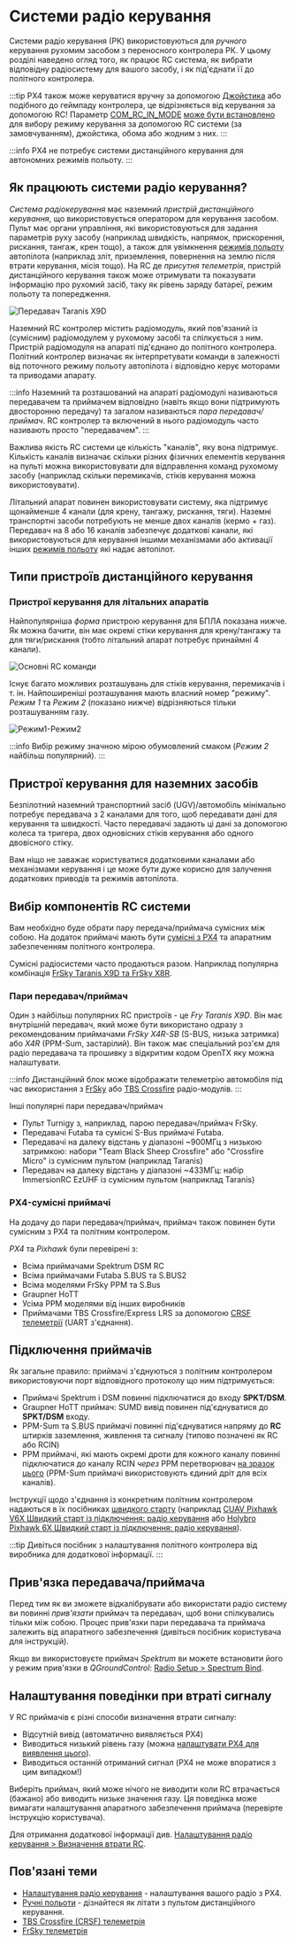 # Системи радіо керування

Системи радіо керування (РК) використовуються для *ручного* керування рухомим засобом з переносного контролера РК. У цьому розділі наведено огляд того, як працює RC система, як вибрати відповідну радіосистему для вашого засобу, і як під'єднати її до політного контролера.

:::tip PX4 також може керуватися вручну за допомогою [Джойстика](../config/joystick.md) або подібного до геймпаду контролера, це відрізняється від керування за допомогою RC! Параметр [COM_RC_IN_MODE](../advanced_config/parameter_reference.md#COM_RC_IN_MODE) [може бути встановлено](../advanced_config/parameters.md) для вибору режиму керування за допомогою RC системи (за замовчуванням), джойстика, обома або жодним з них. :::

:::info
PX4 не потребує системи дистанційного керування для автономних режимів польоту.
:::

## Як працюють системи радіо керування?

*Система радіокерування* має наземний *пристрій дистанційного керування*, що використовується оператором для керування засобом. Пульт має органи управління, які використовуються для задання параметрів руху засобу (наприклад швидкість, напрямок, прискорення, рискання, тангаж, крен тощо), а також для увімкнення [режимів польоту](../flight_modes/README.md) автопілота (наприклад зліт, приземлення, повернення на землю після втрати керування, місія тощо). На RC де *присутня телеметрія*, пристрій дистанційного керування також може отримувати та показувати інформацію про рухомий засіб, таку як рівень заряду батареї, режим польоту та попередження.

![Передавач Taranis X9D](../../assets/hardware/transmitters/frsky_taranis_x9d_transmitter.jpg)

Наземний RC контролер містить радіомодуль, який пов'язаний із (сумісним) радіомодулем у рухомому засобі та спілкується з ним. Пристрій радіомодуля на апараті під'єднано до політного контролера. Політний контролер визначає як інтерпретувати команди в залежності від поточного режиму польоту автопілота і відповідно керує моторами та приводами апарату.

<!-- image showing the different parts here would be nice -->

:::info Наземний та розташований на апараті радіомодулі називаються передавачем та приймачем відповідно (навіть якщо вони підтримують двосторонню передачу) та загалом називаються *пара передавач/приймач*. RC контролер та включений в нього радіомодуль часто називають просто "передавачем". :::

Важлива якість RC системи це кількість "каналів", яку вона підтримує. Кількість каналів визначає скільки різних фізичних елементів керування на пульті можна використовувати для відправлення команд рухомому засобу (наприклад скільки перемикачів, стіків керування можна використовувати).

Літальний апарат повинен використовувати систему, яка підтримує щонайменше 4 канали (для крену, тангажу, рискання, тяги). Наземні транспортні засоби потребують не менше двох каналів (кермо + газ). Передавач на 8 або 16 каналів забезпечує додаткові канали, які використовуються для керування іншими механізмами або активації інших [режимів польоту](../flight_modes/README.md) які надає автопілот.

## Типи пристроїв дистанційного керування

<a id="transmitter_modes"></a>

### Пристрої керування для літальних апаратів

Найпопулярніша *форма* пристрою керування для БПЛА показана нижче. Як можна бачити, він має окремі стіки керування для крену/тангажу та для тяги/рискання (тобто літальний апарат потребує принаймні 4 канали).

![Основні RC команди](../../assets/flying/rc_basic_commands.png)

Існує багато можливих розташувань для стіків керування, перемикачів і т. ін. Найпоширеніші розташування мають власний номер "режиму". *Режим 1* та *Режим 2* (показано нижче) відрізняються тільки розташуванням газу.

![Режим1-Режим2](../../assets/concepts/mode1_mode2.png)

:::info Вибір режиму значною мірою обумовлений смаком (*Режим 2* найбільш популярний). :::

## Пристрої керування для наземних засобів

Безпілотний наземний транспортний засіб (UGV)/автомобіль мінімально потребує передавача з 2 каналами для того, щоб передавати дані для керування та швидкості. Часто передавачі задають ці дані за допомогою колеса та тригера, двох одновісних стіків керування або одного двовісного стіку.

Вам ніщо не заважає користуватися додатковими каналами або механізмами керування і це може бути дуже корисно для залучення додаткових приводів та режимів автопілота.


## Вибір компонентів RC системи

Вам необхідно буде обрати пару передача/приймача сумісних між собою. На додаток приймачі мають бути [сумісні з PX4](#compatible_receivers) та апаратним забезпеченням політного контролера.

Сумісні радіосистеми часто продаються разом. Наприклад популярна комбінація [FrSky Taranis X9D та FrSky X8R](https://hobbyking.com/en_us/frsky-2-4ghz-accst-taranis-x9d-plus-and-x8r-combo-digital-telemetry-radio-system-mode-2.html?___store=en_us).


### Пари передавач/приймач

Один з найбільш популярних RC пристроїв - це *Fry Taranis X9D*. Він має внутрішній передавач, який може бути використано одразу з рекомендованим приймачами *FrSky X4R-SB* (S-BUS, низька затримка) або *X4R* (PPM-Sum, застарілий). Він також має спеціальний роз'єм для радіо передавача та прошивку з відкритим кодом OpenTX яку можна налаштувати.

:::info Дистанційний блок може відображати телеметрію автомобіля під час використання з [FrSky](../peripherals/frsky_telemetry.md) або [TBS Crossfire](../telemetry/crsf_telemetry.md) радіо-модулів. :::

Інші популярні пари передавач/приймач

* Пульт Turnigy з, наприклад, парою передавач/приймач FrSky.
* Передавачі Futaba та сумісні S-Bus приймачі Futaba.
* Передавачі на далеку відстань у діапазоні ~900МГц з низькою затримкою: набори "Team Black Sheep Crossfire" або "Crossfire Micro" із сумісним пультом (наприклад Taranis)
* Передавач на далеку відстань у діапазоні ~433МГц: набір ImmersionRC EzUHF із сумісним пультом (наприклад Taranis)


<a id="compatible_receivers"></a>

### PX4-сумісні приймачі

На додачу до пари передавач/приймач, приймач також повинен бути сумісним з PX4 та політним контролером.

*PX4* та *Pixhawk* були перевірені з:

- Всіма приймачами Spektrum DSM RC
- Всіма приймачами Futaba S.BUS та S.BUS2
- Всіма моделями FrSky PPM та S.Bus
- Graupner HoTT
- Усіма PPM моделями від інших виробників
- Приймачами TBS Crossfire/Express LRS за допомогою [CRSF телеметрії](../telemetry/crsf_telemetry.md) (UART з'єднання).


## Підключення приймачів

Як загальне правило: приймачі з'єднуються з політним контролером використовуючи порт відповідного протоколу що ним підтримується:

- Приймачі Spektrum і DSM повинні підключатися до входу **SPKT/DSM**.
- Graupner HoTT приймач: SUMD вивід повинен під'єднуватися до **SPKT/DSM** входу.
- PPM-Sum та S.BUS приймачі повинні під'єднуватися напряму до **RC** штирків заземлення, живлення та сигналу (типово позначені як RC або RCIN)
- PPM приймачі, які мають окремі дроти для кожного каналу повинні підключатися до каналу RCIN *через* PPM перетворювач [на зразок цього](http://www.getfpv.com/radios/radio-accessories/holybro-ppm-encoder-module.html) (PPM-Sum приймачі використовують єдиний дріт для всіх каналів).

Інструкції щодо з'єднання із конкретним політним контролером надаються в їх посібниках [швидкого старту](../assembly/README.md) (наприклад [CUAV Pixhawk V6X Швидкий старт із підключення: радіо керування](../assembly/quick_start_cuav_pixhawk_v6x.md#radio-control) або [Holybro Pixhawk 6X Швидкий старт із підключення: радіо керування](../assembly/quick_start_pixhawk6x.md#radio-control)).

:::tip
Дивіться посібник з налаштування політного контролера від виробника для додаткової інформації.
:::

<a id="binding"></a>

## Прив'язка передавача/приймача

Перед тим як ви зможете відкалібрувати або використати радіо систему ви повинні *прив'язати* приймач та передавач, щоб вони спілкувались тільки між собою. Процес прив'язки пари передавача та приймача залежить від апаратного забезпечення (дивіться посібник користувача для інструкцій).

Якщо ви використовуєте приймач *Spektrum* ви можете встановити його у режим прив'язки в *QGroundControl*: [Radio Setup > Spectrum Bind](../config/radio.md#spectrum-bind).

## Налаштування поведінки при втраті сигналу

У RC приймачів є різні способи визначення втрати сигналу:
- Відсутній вивід (автоматично виявляється PX4)
- Виводиться низький рівень газу (можна [налаштувати PX4 для виявлення цього](../config/radio.md#rc-loss-detection)).
- Виводиться останній отриманий сигнал (PX4 не може впоратися з цим випадком!)

Виберіть приймач, який може нічого не виводити коли RC втрачається (бажано) або виводить низьке значення газу. Ця поведінка може вимагати налаштування апаратного забезпечення приймача (перевірте інструкцію користувача).

Для отримання додаткової інформації див. [Налаштування радіо керування > Визначення втрати RC](../config/radio.md#rc-loss-detection).


## Пов'язані теми

* [Налаштування радіо керування](../config/radio.md) - налаштування вашого радіо з PX4.
* [Ручні польоти](../flying/basic_flying.md) - дізнайтеся як літати з пультом дистанційного керування.
* [TBS Crossfire (CRSF) телеметрія](../telemetry/crsf_telemetry.md)
* [FrSky телеметрія](../peripherals/frsky_telemetry.md)